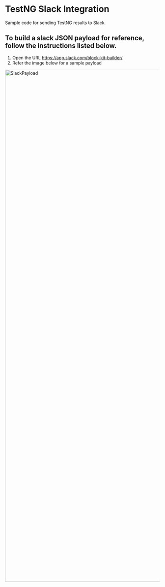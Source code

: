 # TestNG Slack Integration 

Sample code for sending TestNG results to Slack. 

## To build a slack JSON payload for reference, follow the instructions listed below. 

1. Open the URL
https://app.slack.com/block-kit-builder/
2. Refer the image below for a sample payload
 <img width="1666" alt="SlackPayload" src="https://user-images.githubusercontent.com/36999492/149899651-638ab577-ba97-42b8-9b06-45b1985cacf3.png">

